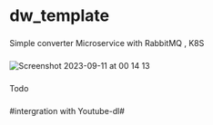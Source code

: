 # dw_template
###
Simple converter Microservice with RabbitMQ , K8S
###
![Screenshot 2023-09-11 at 00 14 13](https://github.com/xuancuongdoo/dw_template/assets/64152374/fcbc8eca-1841-4730-af9f-b1d007d17638)


###
Todo
###
#intergration with Youtube-dl#
